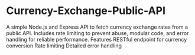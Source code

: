 # Currency-Exchange-Public-API
A simple Node.js and Express API to fetch currency exchange rates from a public API. Includes rate limiting to prevent abuse, modular code, and error handling for reliable performance.  Features RESTful endpoint for currency conversion Rate limiting Detailed error handling
